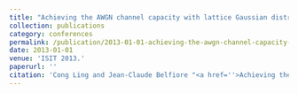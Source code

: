 ```yaml
---
title: "Achieving the AWGN channel capacity with lattice Gaussian distribution"
collection: publications
category: conferences
permalink: /publication/2013-01-01-achieving-the-awgn-channel-capacity-with-lattice-gaussian-distribution
date: 2013-01-01
venue: 'ISIT 2013.'
paperurl: ''
citation: 'Cong Ling and Jean-Claude Belfiore "<a href=''>Achieving the AWGN channel capacity with lattice Gaussian distribution</a>", ISIT 2013.'
---
```

